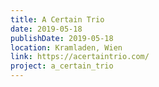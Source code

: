 ```yaml
---
title: A Certain Trio
date: 2019-05-18
publishDate: 2019-05-18
location: Kramladen, Wien
link: https://acertaintrio.com/
project: a_certain_trio
---
```



